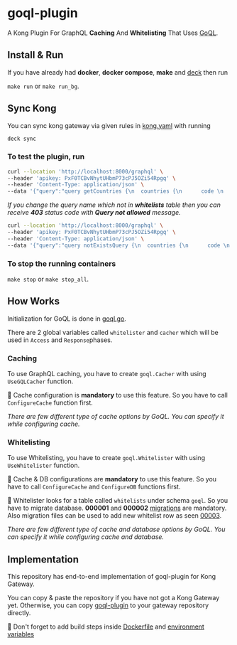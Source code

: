 # goql-plugin

A Kong Plugin For GraphQL **Caching** And **Whitelisting** That Uses [GoQL](https://github.com/keremdokumaci/goql).

## Install & Run

If you have already had **docker**, **docker compose**, **make** and [deck](https://docs.konghq.com/deck/1.19.x/installation/) then run

``` make run ``` or ``` make run_bg ```. 

## Sync Kong

You can sync kong gateway via given rules in [kong.yaml](./kong.yaml) with running

```bash
deck sync
```

### To test the plugin, run

```bash
curl --location 'http://localhost:8000/graphql' \
--header 'apikey: PxF0TCBvNhytUHbmP73cPJ5OZi54Rpgq' \
--header 'Content-Type: application/json' \
--data '{"query":"query getCountries {\n  countries {\n      code \n      name \n      capital \n      languages {\n          name\n        }\n    }\n}","variables":{}}'
```

*If you change the query name which not in **whitelists** table then you can receive **403** status code with **Query not allowed** message.*

```bash
curl --location 'http://localhost:8000/graphql' \
--header 'apikey: PxF0TCBvNhytUHbmP73cPJ5OZi54Rpgq' \
--header 'Content-Type: application/json' \
--data '{"query":"query notExistsQuery {\n  countries {\n      code \n      name \n      capital \n      languages {\n          name\n        }\n    }\n}","variables":{}}'
```

### To stop the running containers

``` make stop ``` or ``` make stop_all ```.

## How Works

Initialization for GoQL is done in [goql.go](./goql-plugin/plugin/goql.go).

There are 2 global variables called ```whitelister``` and ```cacher``` which will be used in ```Access``` and ```Response```phases.

### Caching

To use GraphQL caching, you have to create ```goql.Cacher``` with using ```UseGQLCacher``` function.

🚨 Cache configuration is **mandatory** to use this feature. So you have to call ```ConfigureCache``` function first.

*There are few different type of cache options by GoQL. You can specify it while configuring cache.*

### Whitelisting

To use Whitelisting, you have to create ```goql.Whitelister``` with using ```UseWhitelister``` function.

🚨 Cache & DB configurations are **mandatory** to use this feature. So you have to call ```ConfigureCache``` and ```ConfigureDB``` functions first.

🚨 Whitelister looks for a table called ```whitelists``` under schema ```goql```. So you have to migrate database. **000001** and **000002** [migrations](./goql-plugin/postgres/) are mandatory. Also migration files can be used to add new whitelist row as seen [00003](./goql-plugin/postgres/000003_add_get_countries_query_to_whitelists.up.sql).

*There are few different type of cache and database options by GoQL. You can specify it while configuring cache and database.*

## Implementation

This repository has end-to-end implementation of goql-plugin for Kong Gateway.

You can copy & paste the repository if you have not got a Kong Gateway yet. Otherwise, you can copy [goql-plugin](./goql-plugin/) to your gateway repository directly.

🚨 Don't forget to add build steps inside [Dockerfile](./Dockerfile) and [environment variables](./.env)
